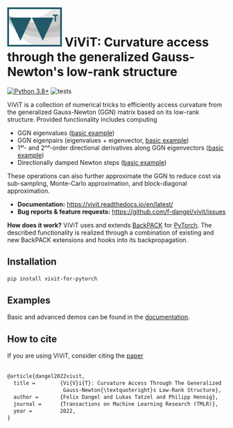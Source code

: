 # <img alt="ViViT" src="./docs/rtd/assets/vivit_logo.svg" height="90"> ViViT: Curvature access through the generalized Gauss-Newton's low-rank structure

[![Python
3.8+](https://img.shields.io/badge/python-3.8+-blue.svg)](https://www.python.org/downloads/release/python-380/)
![tests](https://github.com/f-dangel/vivit/actions/workflows/test.yaml/badge.svg)

ViViT is a collection of numerical tricks to efficiently access curvature from
the generalized Gauss-Newton (GGN) matrix based on its low-rank structure.
Provided functionality includes computing
- GGN eigenvalues ([basic
  example](https://vivit.readthedocs.io/en/latest/basic_usage/example_eigvalsh.html#computing-ggn-eigenvalues))
- GGN eigenpairs (eigenvalues + eigenvector, [basic
  example](https://vivit.readthedocs.io/en/latest/basic_usage/example_eigh.html#computing-ggn-eigenpairs))
- 1ˢᵗ- and 2ⁿᵈ-order directional derivatives along GGN eigenvectors ([basic
  example](https://vivit.readthedocs.io/en/latest/basic_usage/example_directional_derivatives.html#computing-directional-derivatives-along-ggn-eigenvectors))
- Directionally damped Newton steps ([basic
  example](https://vivit.readthedocs.io/en/latest/basic_usage/example_directional_damped_newton.html#computing-directionally-damped-newton-steps))

These operations can also further approximate the GGN to reduce cost via
sub-sampling, Monte-Carlo approximation, and block-diagonal approximation.
- **Documentation:** https://vivit.readthedocs.io/en/latest/
- **Bug reports & feature requests:** https://github.com/f-dangel/vivit/issues

**How does it work?** ViViT uses and extends
 [BackPACK](https://github.com/f-dangel/backpack) for
 [PyTorch](https://github.com/pytorch/pytorch). The described functionality is
 realized through a combination of existing and new BackPACK extensions and
 hooks into its backpropagation.

## Installation

```bash
pip install vivit-for-pytorch
```

## Examples

Basic and advanced demos can be found in the
[documentation](https://vivit.readthedocs.io/en/latest/basic_usage/index.html).

## How to cite
If you are using ViViT, consider citing the [paper](https://openreview.net/pdf?id=DzJ7JfPXkE)
```

@article{dangel2022vivit,
  title =        {Vi{V}i{T}: Curvature Access Through The Generalized
                  Gauss-Newton{\textquoteright}s Low-Rank Structure},
  author =       {Felix Dangel and Lukas Tatzel and Philipp Hennig},
  journal =      {Transactions on Machine Learning Research (TMLR)},
  year =         2022,
}

```
